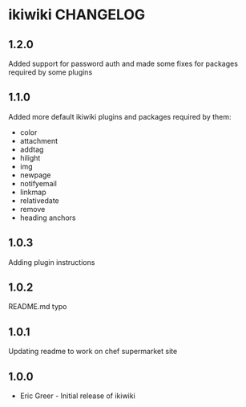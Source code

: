 ikiwiki CHANGELOG
=================
1.2.0
-----
Added support for password auth and made some fixes for packages required by some plugins

1.1.0
-----
Added more default ikiwiki plugins and packages required by them:
- color
- attachment
- addtag
- hilight
- img
- newpage
- notifyemail
- linkmap
- relativedate
- remove
- heading anchors


1.0.3
-----
Adding plugin instructions

1.0.2
-----
README.md typo

1.0.1
-----
Updating readme to work on chef supermarket site

1.0.0
-----
- Eric Greer - Initial release of ikiwiki

